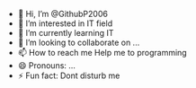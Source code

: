 - 👋 Hi, I’m @GithubP2006
- 👀 I’m interested in IT field
- 🌱 I’m currently learning IT
- 💞️ I’m looking to collaborate on ...
- 📫 How to reach me Help me to programming
- 😄 Pronouns: ...
- ⚡ Fun fact: Dont disturb me

<!---
GithubP2006/GithubP2006 is a ✨ special ✨ repository because its `README.md` (this file) appears on your GitHub profile.
You can click the Preview link to take a look at your changes.
--->
